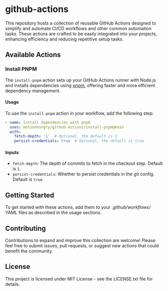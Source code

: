 # github-actions

This repository hosts a collection of reusable GitHub Actions designed to simplify and automate CI/CD workflows and other common automation tasks. These actions are crafted to be easily integrated into your projects, enhancing efficiency and reducing repetitive setup tasks.

## Available Actions

### Install PNPM

The `install-pnpm` action sets up your GitHub Actions runner with Node.js and installs dependencies using [pnpm](https://pnpm.io/), offering faster and more efficient dependency management.

#### Usage

To use the `install-pnpm` action in your workflow, add the following step:

```yaml
- name: Install dependencies with pnpm
  uses: motionhungry/github-actions/install-pnpm@main
  with:
    fetch-depth: '1'  # Optional, the default is 1
    persist-credentials: true  # Optional, the default is true
```

#### Inputs

- `fetch-depth`: The depth of commits to fetch in the checkout step. Default is `1`.
- `persist-credentials`: Whether to persist credentials in the git config. Default is `true`.

## Getting Started
To get started with these actions, add them to your _.github/workflows/_ YAML files as described in the usage sections.

## Contributing
Contributions to expand and improve this collection are welcome! Please feel free to submit issues, pull requests, or suggest new actions that could benefit the community.

## License
This project is licensed under MIT License - see the LICENSE.txt file for details.
